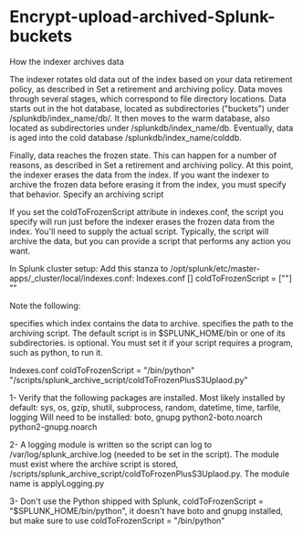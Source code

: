 # Encrypt-upload-archived-Splunk-buckets

How the indexer archives data


The indexer rotates old data out of the index based on your data retirement policy, as described in Set a retirement and archiving policy. Data moves through several stages, which correspond to file directory locations. Data starts out in the hot database, located as subdirectories ("buckets") under /splunkdb/index_name/db/. It then moves to the warm database, also located as subdirectories under /splunkdb/index_name/db. Eventually, data is aged into the cold database /splunkdb/index_name/colddb.


Finally, data reaches the frozen state. This can happen for a number of reasons, as described in Set a retirement and archiving policy. At this point, the indexer erases the data from the index. If you want the indexer to archive the frozen data before erasing it from the index, you must specify that behavior.
Specify an archiving script


If you set the coldToFrozenScript attribute in indexes.conf, the script you specify will run just before the indexer erases the frozen data from the index.
You'll need to supply the actual script. Typically, the script will archive the data, but you can provide a script that performs any action you want.

In Splunk cluster setup:
Add this stanza to /opt/splunk/etc/master-apps/_cluster/local/indexes.conf:
Indexes.conf
[<index>]
coldToFrozenScript = ["<path to program that runs script>"] "<path to script>"


Note the following:

<index> specifies which index contains the data to archive.
<path to script> specifies the path to the archiving script. The default script is in $SPLUNK_HOME/bin or one of its subdirectories.
<path to program that runs script> is optional. You must set it if your script requires a program, such as python, to run it.


Indexes.conf
coldToFrozenScript = "/bin/python" "/scripts/splunk_archive_script/coldToFrozenPlusS3Uplaod.py"
 
 1- Verify that the following packages are installed.
    Most likely installed by default: sys, os, gzip, shutil, subprocess, random, datetime, time, tarfile, logging
    Will need to be installed: boto, gnupg
    python2-boto.noarch
    python2-gnupg.noarch

 2- A logging module is written so the script can log to /var/log/splunk_archive.log (needed to be set in the script). The module must exist where the archive script is stored, /scripts/splunk_archive_script/coldToFrozenPlusS3Uplaod.py.
    The module name is applyLogging.py

 3- Don't use the Python shipped with Splunk, coldToFrozenScript = "$SPLUNK_HOME/bin/python", it doesn't have boto and gnupg installed, but make sure to use coldToFrozenScript = "/bin/python"

